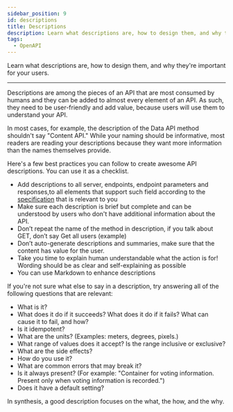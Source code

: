 ```yaml
---
sidebar_position: 9
id: descriptions
title: Descriptions
description: Learn what descriptions are, how to design them, and why they're important for your users
tags:
  - OpenAPI
---
```


Learn what descriptions are, how to design them, and why they're important for your users.

---

Descriptions are among the pieces of an API that are most consumed by humans
and they can be added to almost every element of an API.
As such, they need to be user-friendly and add value, because users will use them to understand your API.

In most cases, for example, the description of the Data API method shouldn't say "Content API."
While your naming should be informative, most readers are reading your descriptions because they want more information than the names themselves provide.

Here's a few best practices you can follow to create awesome API descriptions.
You can use it as a checklist.

- Add descriptions to all server, endpoints, endpoint parameters and responses,to all elements that support such field according to the [specification](https://swagger.io/specification/) that is relevant to you
- Make sure each description is brief but complete and can be understood by users who don't have additional information about the API.
- Don’t repeat the name of the method in description, if you talk about GET, don’t say Get all users (example)
- Don’t auto-generate descriptions and summaries, make sure that the content has value for the user.
- Take you time to explain human understandable what the action is for!
Wording should be as clear and self-explaining as possible
- You can use Markdown to enhance descriptions

If you're not sure what else to say in a description, try answering all of the following questions that are relevant:

- What is it?
- What does it do if it succeeds? What does it do if it fails? What can cause it to fail, and how?
- Is it idempotent?
- What are the units? (Examples: meters, degrees, pixels.)
- What range of values does it accept? Is the range inclusive or exclusive?
- What are the side effects?
- How do you use it?
- What are common errors that may break it?
- Is it always present? (For example: "Container for voting information. Present only when voting information is recorded.")
- Does it have a default setting?

In synthesis, a good description focuses on the what, the how, and the why.
